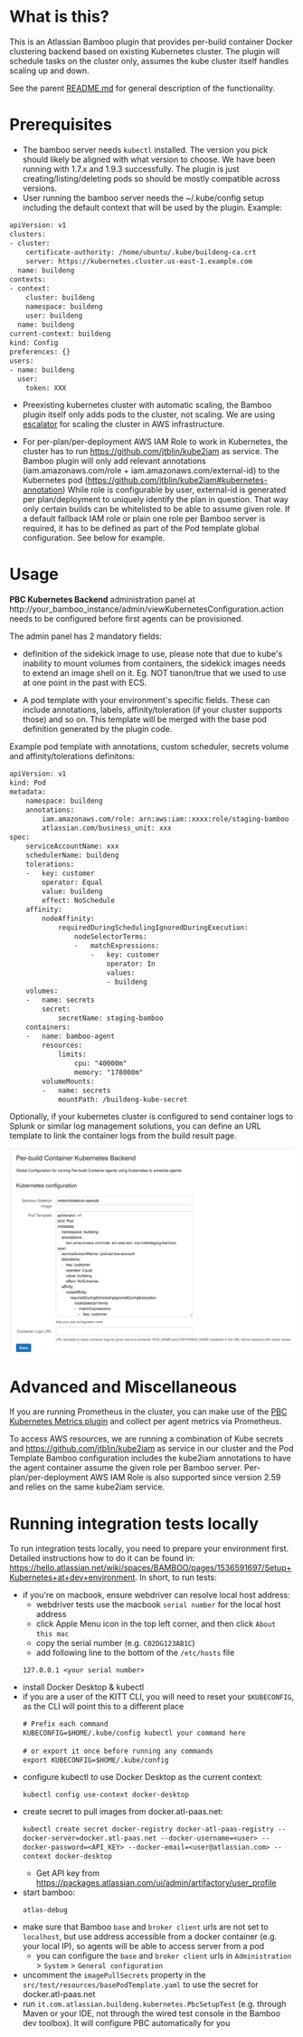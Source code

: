 What is this?
=====

This is an Atlassian Bamboo plugin that provides per-build container Docker clustering backend based on existing
Kubernetes
cluster.
The plugin will schedule tasks on the cluster only, assumes the kube cluster itself handles scaling up and down.

See the parent [README.md](../README.md) for general description of the functionality.

Prerequisites
=====

* The bamboo server needs `kubectl` installed. The version you pick should likely be aligned with what version to
  choose.
  We have been running with 1.7.x and 1.9.3 successfully. The plugin is just creating/listing/deleting pods so should be
  mostly compatible across versions.
* User running the bamboo server needs the ~/.kube/config setup including the default context that will be used by the
  plugin.
  Example:

```
apiVersion: v1
clusters:
- cluster:
    certificate-authority: /home/ubuntu/.kube/buildeng-ca.crt
    server: https://kubernetes.cluster.us-east-1.example.com
  name: buildeng
contexts:
- context:
    cluster: buildeng
    namespace: buildeng
    user: buildeng
  name: buildeng
current-context: buildeng
kind: Config
preferences: {}
users:
- name: buildeng
  user:
    token: XXX
```

* Preexisting kubernetes cluster with automatic scaling, the Bamboo plugin itself only adds pods to the cluster, not
  scaling.
  We are using [escalator](https://github.com/atlassian/escalator) for scaling the cluster in AWS infrastructure.

* For per-plan/per-deployment AWS IAM Role to work in Kubernetes, the cluster has to
  run https://github.com/jtblin/kube2iam as service.
  The Bamboo plugin will only add relevant annotations (iam.amazonaws.com/role + iam.amazonaws.com/external-id) to the
  Kubernetes pod (https://github.com/jtblin/kube2iam#kubernetes-annotation)
  While role is configurable by user, external-id is generated per plan/deployment to uniquely identify the plan in
  question. That way only certain builds
  can be whitelisted to be able to assume given role.
  If a default fallback IAM role or plain one role per Bamboo server is required, it has to be defined as part of the
  Pod template global
  configuration. See below for example.

Usage
=====

__PBC Kubernetes Backend__ administration panel at http://your_bamboo_instance/admin/viewKubernetesConfiguration.action
needs to be configured before first agents can be provisioned.

The admin panel has 2 mandatory fields:

* definition of the sidekick image to use, please note that due to kube's inability to mount volumes from containers,
  the sidekick images needs to extend an image shell on it. Eg. NOT tianon/true that we used to use at one point in the
  past with ECS.

* A pod template with your environment's specific fields. These can include annotations, labels, affinity/toleration (if
  your cluster supports those)
  and so on. This template will be merged with the base pod definition generated by the plugin code.

Example pod template with annotations, custom scheduler, secrets volume and affinity/tolerations definitons:

```
apiVersion: v1
kind: Pod
metadata:
    namespace: buildeng
    annotations:
        iam.amazonaws.com/role: arn:aws:iam::xxxx:role/staging-bamboo
        atlassian.com/business_unit: xxx
spec:
    serviceAccountName: xxx
    schedulerName: buildeng
    tolerations:
    -   key: customer
        operator: Equal
        value: buildeng
        effect: NoSchedule
    affinity:
        nodeAffinity:
            requiredDuringSchedulingIgnoredDuringExecution:
                nodeSelectorTerms:
                -   matchExpressions:
                    -   key: customer
                        operator: In
                        values:
                        - buildeng
    volumes:
    -   name: secrets
        secret:
            secretName: staging-bamboo
    containers:
    -   name: bamboo-agent
        resources:
            limits:
                cpu: "40000m"
                memory: "178000m"
        volumeMounts:
        -   name: secrets
            mountPath: /buildeng-kube-secret

```

Optionally, if your kubernetes cluster is configured to send container logs to Splunk or similar log management
solutions,
you can define an URL template to link the container logs from the build result page.

![PBC Kubernetes Backend](../images/kube-configuration.png)


Advanced and Miscellaneous
========

If you are running Prometheus in the cluster, you can make use of
the [PBC Kubernetes Metrics plugin](../bamboo-kubernetes-metrics-plugin/)
and collect per agent metrics via Prometheus.

To access AWS resources, we are running a combination of Kube secrets and https://github.com/jtblin/kube2iam as service
in our cluster and the Pod Template Bamboo configuration
includes the kube2iam annotations to have the agent container assume the given role per Bamboo server.
Per-plan/per-deployment AWS IAM Role is also supported since version 2.59 and relies on the same kube2iam service.


Running integration tests locally
========
To run integration tests locally, you need to prepare your environment first. Detailed instructions how to do it can be
found in: https://hello.atlassian.net/wiki/spaces/BAMBOO/pages/1536591697/Setup+Kubernetes+at+dev+environment.
In short, to run tests:

* if you're on macbook, ensure webdriver can resolve local host address:
    * webdriver tests use the macbook `serial number` for the local host address
    * click Apple Menu icon in the top left corner, and then click `About this mac`
    * copy the serial number (e.g. `C02DG123AB1C`)
    * add following line to the bottom of the `/etc/hosts` file
  ```
  127.0.0.1 <your serial number>
  ```
* install Docker Desktop & kubectl
* if you are a user of the KITT CLI, you will need to reset your `$KUBECONFIG`, as the CLI will point this to a
  different place
   ```shell
  # Prefix each command
  KUBECONFIG=$HOME/.kube/config kubectl your command here 
  
  # or export it once before running any commands
  export KUBECONFIG=$HOME/.kube/config
  ```
* configure kubectl to use Docker Desktop as the current context:
    ```shell
    kubectl config use-context docker-desktop
    ```
* create secret to pull images from docker.atl-paas.net:
    ```shell
    kubectl create secret docker-registry docker-atl-paas-registry --docker-server=docker.atl-paas.net --docker-username=<user> --docker-password=<API_KEY> --docker-email=<user@atlassian.com> --context docker-desktop
    ```
    * Get API key from https://packages.atlassian.com/ui/admin/artifactory/user_profile
* start bamboo:
    ```shell
    atlas-debug
    ```
* make sure that Bamboo `base` and `broker client` urls are not set to `localhost`, but use address accessible from a
  docker container (e.g. your local IP), so agents will be able to access server from a pod
    * you can configure the `base` and `broker client` urls in `Administration` > `System` > `General configuration`
* uncomment the `imagePullSecrets` property in the `src/test/resources/basePodTemplate.yaml` to use the secret for
  docker.atl-paas.net
* run `it.com.atlassian.buildeng.kubernetes.PbcSetupTest` (e.g. through Maven or your IDE, not through the wired test
  console in the Bamboo dev toolbox). It will configure PBC
  automatically for you
